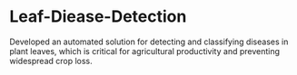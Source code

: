 # Leaf-Diease-Detection
 Developed an automated solution for detecting and classifying diseases in plant leaves, which is critical for agricultural  productivity and preventing widespread crop loss. 
